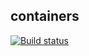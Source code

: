 ## containers
[![Build status](https://ci.appveyor.com/api/projects/status/at0gp6yhmod26hgp?svg=true)](https://ci.appveyor.com/project/Anna-Kolycheva/ajs-containers-2)